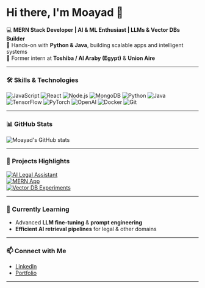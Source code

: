 # Hi there, I'm Moayad 👋

💻 **MERN Stack Developer | AI & ML Enthusiast | LLMs & Vector DBs Builder**  
🚀 Hands-on with **Python & Java**, building scalable apps and intelligent systems  
🏢 Former intern at **Toshiba / Al Araby (Egypt)** & **Union Aire**  

---

### 🛠 Skills & Technologies

![JavaScript](https://img.shields.io/badge/JavaScript-F7DF1E?style=for-the-badge&logo=javascript&logoColor=black)
![React](https://img.shields.io/badge/React-61DAFB?style=for-the-badge&logo=react&logoColor=black)
![Node.js](https://img.shields.io/badge/Node.js-339933?style=for-the-badge&logo=node.js&logoColor=white)
![MongoDB](https://img.shields.io/badge/MongoDB-47A248?style=for-the-badge&logo=mongodb&logoColor=white)
![Python](https://img.shields.io/badge/Python-3776AB?style=for-the-badge&logo=python&logoColor=white)
![Java](https://img.shields.io/badge/Java-007396?style=for-the-badge&logo=java&logoColor=white)
![TensorFlow](https://img.shields.io/badge/TensorFlow-FF6F00?style=for-the-badge&logo=tensorflow&logoColor=white)
![PyTorch](https://img.shields.io/badge/PyTorch-EE4C2C?style=for-the-badge&logo=pytorch&logoColor=white)
![OpenAI](https://img.shields.io/badge/OpenAI-412991?style=for-the-badge&logo=openai&logoColor=white)
![Docker](https://img.shields.io/badge/Docker-2496ED?style=for-the-badge&logo=docker&logoColor=white)
![Git](https://img.shields.io/badge/Git-F05032?style=for-the-badge&logo=git&logoColor=white)

---

### 📊 GitHub Stats

![Moayad's GitHub stats](https://github-readme-stats.vercel.app/api?username=your-username&show_icons=true&theme=radical)

---

### 📂 Projects Highlights

[![AI Legal Assistant](https://img.shields.io/badge/AI%20Legal%20Assistant-GPT-blue?style=for-the-badge)](https://github.com/your-username/ai-legal-assistant)  
[![MERN App](https://img.shields.io/badge/MERN%20App-React%2CNode-green?style=for-the-badge)](https://github.com/your-username/mern-project)  
[![Vector DB Experiments](https://img.shields.io/badge/Vector%20DB-ML%2FAI-orange?style=for-the-badge)](https://github.com/your-username/vector-db-project)

---

### 🌱 Currently Learning

- Advanced **LLM fine-tuning** & **prompt engineering**  
- **Efficient AI retrieval pipelines** for legal & other domains  

---

### 📫 Connect with Me

- [LinkedIn](https://www.linkedin.com/in/your-linkedin)  
- [Portfolio](https://your-portfolio-site.com)  

---

